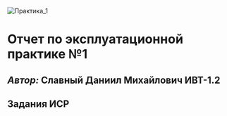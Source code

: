 ![Практика_1](https://user-images.githubusercontent.com/124807187/219799327-2630f67a-d150-4e00-b9a5-46f5ce977a7f.png)
# Отчет по эксплуатационной практике №1 
## *Автор:* Славный Даниил Михайлович ИВТ-1.2 
## **Задания ИСР**
